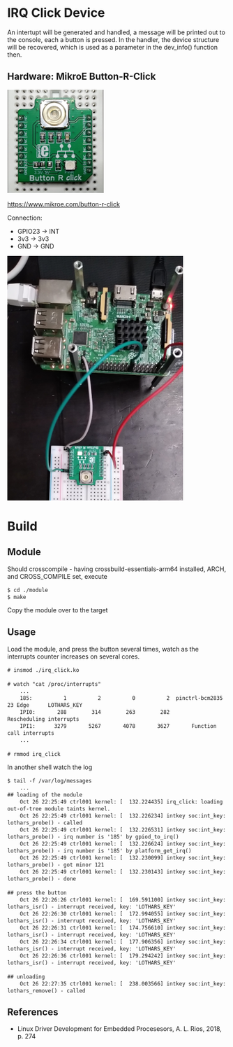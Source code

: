 # IRQ Click Device

  An intertupt will be generated and handled, a message will be
  printed out to the console, each a button is pressed. In the
  handler, the device structure will be recovered, which is used as a
  parameter in the dev_info() function then.

## Hardware: MikroE Button-R-Click

![button-r-click](pics/mikroe-button-r-click.png)

https://www.mikroe.com/button-r-click

Connection:  
- GPIO23 -> INT
- 3v3 -> 3v3
- GND -> GND

![setup](pics/setup-interrupt-button.png)


# Build

## Module

Should crosscompile - having crossbuild-essentials-arm64 installed,
ARCH, and CROSS_COMPILE set, execute  
```
$ cd ./module
$ make
```
Copy the module over to the target  

## Usage

Load the module, and press the button several times, watch as the
interrupts counter increases on several cores.  
```
# insmod ./irq_click.ko

# watch "cat /proc/interrupts"
    ...
    185:          1          2          0          2  pinctrl-bcm2835  23 Edge      LOTHARS_KEY
    IPI0:       288        314        263        282       Rescheduling interrupts
    IPI1:      3279       5267       4078       3627       Function call interrupts
    ...

# rmmod irq_click
```

In another shell watch the log  
```
$ tail -f /var/log/messages
    ...
## loading of the module
    Oct 26 22:25:49 ctrl001 kernel: [  132.224435] irq_click: loading out-of-tree module taints kernel.
    Oct 26 22:25:49 ctrl001 kernel: [  132.226234] intkey soc:int_key: lothars_probe() - called
    Oct 26 22:25:49 ctrl001 kernel: [  132.226531] intkey soc:int_key: lothars_probe() - irq number is '185' by gpiod_to_irq()
    Oct 26 22:25:49 ctrl001 kernel: [  132.226624] intkey soc:int_key: lothars_probe() - irq number is '185' by platform_get_irq()
    Oct 26 22:25:49 ctrl001 kernel: [  132.230099] intkey soc:int_key: lothars_probe() - got minor 121
    Oct 26 22:25:49 ctrl001 kernel: [  132.230143] intkey soc:int_key: lothars_probe() - done

## press the button
    Oct 26 22:26:26 ctrl001 kernel: [  169.591100] intkey soc:int_key: lothars_isr() - interrupt received, key: 'LOTHARS_KEY'
    Oct 26 22:26:30 ctrl001 kernel: [  172.994055] intkey soc:int_key: lothars_isr() - interrupt received, key: 'LOTHARS_KEY'
    Oct 26 22:26:31 ctrl001 kernel: [  174.756610] intkey soc:int_key: lothars_isr() - interrupt received, key: 'LOTHARS_KEY'
    Oct 26 22:26:34 ctrl001 kernel: [  177.906356] intkey soc:int_key: lothars_isr() - interrupt received, key: 'LOTHARS_KEY'
    Oct 26 22:26:36 ctrl001 kernel: [  179.294242] intkey soc:int_key: lothars_isr() - interrupt received, key: 'LOTHARS_KEY'

## unloading
    Oct 26 22:27:35 ctrl001 kernel: [  238.003566] intkey soc:int_key: lothars_remove() - called
```

## References
* Linux Driver Development for Embedded Procesesors, A. L. Rios, 2018, p. 274  
